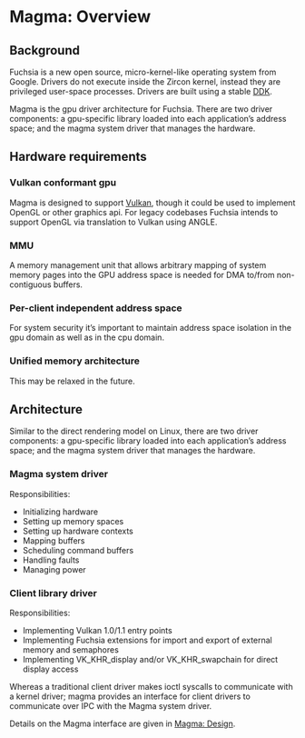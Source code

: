 Magma: Overview
===============

## Background

Fuchsia is a new open source, micro-kernel-like operating system from Google.  Drivers do not execute inside the Zircon kernel, instead they are privileged user-space processes.  Drivers are built using a stable [DDK](/docs/concepts/drivers/overview.md).

Magma is the gpu driver architecture for Fuchsia. There are two driver components: a gpu-specific library loaded into each application’s address space; and the magma system driver that manages the hardware.

## Hardware requirements

### Vulkan conformant gpu
Magma is designed to support [Vulkan](vulkan.md), though it could be used to implement OpenGL or other graphics api.  For legacy codebases Fuchsia intends to support OpenGL via translation to Vulkan using ANGLE.

### MMU
A memory management unit that allows arbitrary mapping of system memory pages into the GPU address space is needed for DMA to/from non-contiguous buffers.

### Per-client independent address space
For system security it’s important to maintain address space isolation in the gpu domain as well as in the cpu domain.

### Unified memory architecture
This may be relaxed in the future.

## Architecture

Similar to the direct rendering model on Linux, there are two driver components: a gpu-specific library loaded into each application’s address space; and the magma system driver that manages the hardware.

### Magma system driver

Responsibilities:

* Initializing hardware
* Setting up memory spaces
* Setting up hardware contexts
* Mapping buffers
* Scheduling command buffers
* Handling faults
* Managing power

### Client library driver

Responsibilities:

* Implementing Vulkan 1.0/1.1 entry points
* Implementing Fuchsia extensions for import and export of external memory and semaphores
* Implementing VK_KHR_display and/or VK_KHR_swapchain for direct display access

Whereas a traditional client driver makes ioctl syscalls to communicate with a kernel driver; magma provides an interface for client drivers to communicate over IPC with the Magma system driver.

Details on the Magma interface are given in [Magma: Design](design.md).

